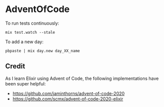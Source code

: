 # AdventOfCode

To run tests continuously:

```
mix test.watch --stale
```

To add a new day:

```
pbpaste | mix day.new day_XX_name
```

## Credit
As I learn Elixir using Advent of Code, the following implementations have been super helpful:
- https://github.com/jaminthorns/advent-of-code-2020
- https://github.com/scmx/advent-of-code-2020-elixir
